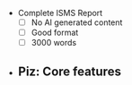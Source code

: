 - Complete ISMS Report
	- [ ] No AI generated content
	- [ ] Good format
	- [ ] 3000 words

- Piz: Core features
	- 